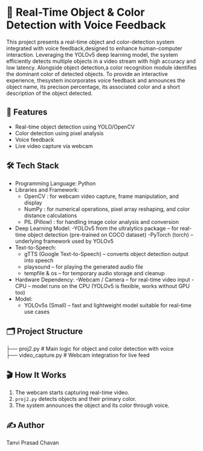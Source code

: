 # 🎯 Real-Time Object & Color Detection with Voice Feedback

This project presents a real-time object and color-detection system integrated with voice feedback,designed to enhance human-computer interaction. 
Leveraging the YOLOv5 deep learning model, the system efficiently detects multiple objects in a video stream with high accuracy and low latency. 
Alongside object detection,a color recognition module identifies the dominant color of detected objects.
To provide an interactive experience, thesystem incorporates voice feedback and announces the object name, its precison percentage, its associated color and a short description of the object detected.

## 🚀 Features
- Real-time object detection using YOLO/OpenCV
- Color detection using pixel analysis
- Voice feedback 
- Live video capture via webcam

## 🛠️ Tech Stack
- Programming Language: Python
- Libraries and Framework:
  - OpenCV : for webcam video capture, frame manipulation, and display
  - NumPy : for numerical operations, pixel array reshaping, and color distance calculations
  - PIL (Pillow) : for handling image color analysis and conversion
- Deep Learning Model:
  -YOLOv5 from the ultralytics package – for real-time object detection (pre-trained on COCO      dataset)
  -PyTorch (torch) – underlying framework used by YOLOv5
- Text-to-Speech:
  - gTTS (Google Text-to-Speech) – converts object detection output into speech
  - playsound – for playing the generated audio file
  - tempfile & os – for temporary audio storage and cleanup
- Hardware Dependency:
  -Webcam / Camera – for real-time video input
  -CPU – model runs on the CPU (YOLOv5 is flexible, works without GPU too)
- Model:
  - YOLOv5s (Small) – fast and lightweight model suitable for real-time use cases
  
  

## 🗂️ Project Structure
├── proj2.py # Main logic for object and color detection with voice   
├── video_capture.py # Webcam integration for live feed

## 🎬 How It Works
1. The webcam starts capturing real-time video.
2. `proj2.py` detects objects and their primary color.
3. The system announces the object and its color through voice.

## ✍️ Author
Tanvi Prasad Chavan
